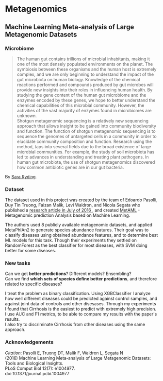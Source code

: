# Metagenomics
## Machine Learning Meta-analysis of Large Metagenomic Datasets


### Microbiome

>The human gut contains trillions of microbial inhabitants, making it one of the most densely populated environments on the planet. The symbiosis between these organisms and the human host is extremely complex, and we are only beginning to understand the impact of the gut microbiota on human biology. Knowledge of the chemical reactions performed and compounds produced by gut microbes will provide new insights into their roles in influencing human health. By studying the gene content of the human gut microbiome and the enzymes encoded by these genes, we hope to better understand the chemical capabilities of this microbial community. However, the activities of the vast majority of enzymes found in microbiomes are unknown.<br>
Shotgun metagenomic sequencing is a relatively new sequencing approach that allows insight to be gained into community biodiversity and function.
The function of shotgun metagenomic sequencing is to sequence the genomes of untargeted cells in a community in order to elucidate community composition and function.
Research using the method, taps into several fields due to the broad existence of large microbial communities. For example, the study of soil microbiota has led to advances in understanding and treating plant pathogens.
In human gut microbiota, the use of shotgun metagenomics discovered how common antibiotic genes are in our gut bacteria. <br>

By [Sara Ryding](https://www.news-medical.net/life-sciences/Shotgun-Metagenomic-Sequencing.aspx).

### Dataset

The dataset used in this project was created by the team of Edoardo Pasolli, Duy Tin Truong, Faizan Malik, Levi Waldron, and Nicola Segata who published a [research article in July of 2016 ](https://journals.plos.org/ploscompbiol/article?id=10.1371/journal.pcbi.1004977), and created [MetAML](https://github.com/segatalab/metaml#metaml---metagenomic-prediction-analysis-based-on-machine-learning)  - Metagenomic prediction Analysis based on Machine Learning.

The authors used 8 publicly available metagenomic datasets, and applied MetaPhlAn2 to generate species abundance features. Their goal was to classify diseases using obtained abundance features, and to determine best ML models for this task. Though their experiments they settled on RandomForest as the best classifier for most diseases, with SVM doing better for some diseases.

### New tasks
Can we get **better predictions**? Different models? Ensembling? <br>
Can we find **which sets of species define better predictions**, and therefore related to specific diseases?<br>

I treat the problem as binary classification. Using XGBClassifier I analyze how well different diseases could be predicted against control samples, and against joint data of controls and other disesases. Through my experiments I found that Cirrhosis is the easiest to predict with extremely high precision. I use AUC and F1 metrics, to be able to compare my results with the paper's results.<br>
I also try to discriminate Cirrhosis from other diseases using the same approach.

### Acknowledgements

*Citation*: Pasolli E, Truong DT, Malik F, Waldron L, Segata N <br>
(2016) Machine Learning Meta-analysis of Large Metagenomic Datasets: Tools and Biological Insights. <br>
PLoS Comput Biol 12(7): e1004977.<br>
doi:10.1371/journal.pcbi.1004977
